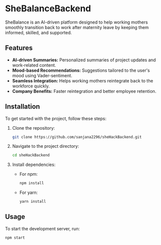 # SheBalanceBackend

SheBalance is an AI-driven platform designed to help working mothers smoothly transition back to work after maternity leave by keeping them informed, skilled, and supported.

## Features

- **AI-driven Summaries:** Personalized summaries of project updates and work-related content.
- **Mood-based Recommendations:** Suggestions tailored to the user's mood using Vader-sentiment.
- **Seamless Integration:** Helps working mothers reintegrate back to the workforce quickly.
- **Company Benefits:** Faster reintegration and better employee retention.

## Installation

To get started with the project, follow these steps:

1. Clone the repository:
    ```bash
    git clone https://github.com/sanjana2296/sheHackBackend.git
    ```

2. Navigate to the project directory:
    ```bash
    cd sheHackBackend
    ```

3. Install dependencies:
    - For npm:
      ```bash
      npm install
      ```
    - For yarn:
      ```bash
      yarn install
      ```

## Usage

To start the development server, run:

```bash
npm start
